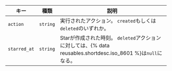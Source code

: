 | キー           | 種類       | 説明                                                                                   |
| ------------ | -------- | ------------------------------------------------------------------------------------ |
| `action`     | `string` | 実行されたアクション。 `created`もしくは`deleted`のいずれか。                                             |
| `starred_at` | `string` | Starが作成された時刻。 `deleted`アクションに対しては、{% data reusables.shortdesc.iso_8601 %}は`null`になる。 |
